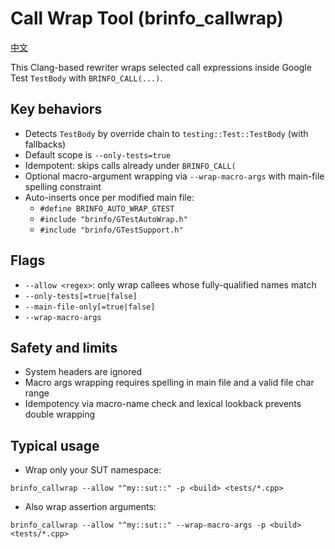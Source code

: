 # Call Wrap Tool (brinfo_callwrap)

[中文](./CallWrapTool.zh.md)

This Clang-based rewriter wraps selected call expressions inside Google Test `TestBody` with `BRINFO_CALL(...)`.

## Key behaviors

- Detects `TestBody` by override chain to `testing::Test::TestBody` (with fallbacks)
- Default scope is `--only-tests=true`
- Idempotent: skips calls already under `BRINFO_CALL(`
- Optional macro-argument wrapping via `--wrap-macro-args` with main-file spelling constraint
- Auto-inserts once per modified main file:
  - `#define BRINFO_AUTO_WRAP_GTEST`
  - `#include "brinfo/GTestAutoWrap.h"`
  - `#include "brinfo/GTestSupport.h"`

## Flags

- `--allow <regex>`: only wrap callees whose fully-qualified names match
- `--only-tests[=true|false]`
- `--main-file-only[=true|false]`
- `--wrap-macro-args`

## Safety and limits

- System headers are ignored
- Macro args wrapping requires spelling in main file and a valid file char range
- Idempotency via macro-name check and lexical lookback prevents double wrapping

## Typical usage

- Wrap only your SUT namespace:

```
brinfo_callwrap --allow "^my::sut::" -p <build> <tests/*.cpp>
```

- Also wrap assertion arguments:

```
brinfo_callwrap --allow "^my::sut::" --wrap-macro-args -p <build> <tests/*.cpp>
```
